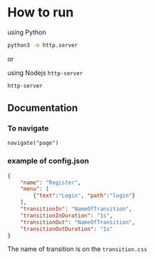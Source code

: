 # How to run
using Python
```bash
python3 -m http.server 
```
or

using Nodejs `http-server`
```bash
http-server
```

## Documentation

### To navigate
```
navigate("page")
```
### example of config.json
```json
{
	"name": "Register",
	"menu": [
		{"text":"Login", "path":"login"}
	],
	"transitionIn": "NameOfTransition",
	"transitionInDuration": "1s",
	"transitionOut": "NameOfTransition",
	"transitionOutDuration": "1s"
}
```
The name of transition is on the `transition.css`